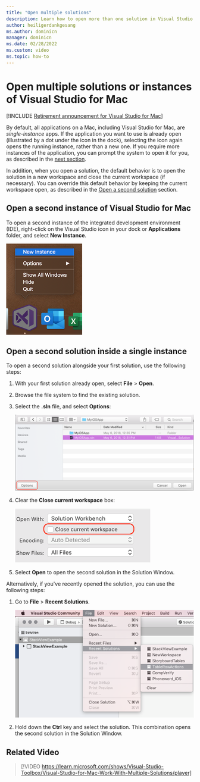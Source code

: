 ```yaml
---
title: "Open multiple solutions"
description: Learn how to open more than one solution in Visual Studio for Mac, and how to open more than one instance of the application.
author: heiligerdankgesang 
ms.author: dominicn
manager: dominicn
ms.date: 02/28/2022
ms.custom: video
ms.topic: how-to
---
```

# Open multiple solutions or instances of Visual Studio for Mac

 [!INCLUDE [Retirement announcement for Visual Studio for Mac](includes/vsmac-retirement.md)]

By default, all applications on a Mac, including Visual Studio for Mac, are _single-instance_ apps. If the application you want to use is already open (illustrated by a dot under the icon in the dock), selecting the icon again opens the running instance, rather than a new one. If you require more instances of the application, you can prompt the system to open it for you, as described in the [next section](#open-a-second-instance-of-visual-studio-for-mac).

In addition, when you open a solution, the default behavior is to open the solution in a new workspace and close the current workspace (if necessary). You can override this default behavior by keeping the current workspace open, as described in the [Open a second solution](#open-a-second-solution-inside-a-single-instance) section.

## Open a second instance of Visual Studio for Mac

To open a second instance of the integrated development environment (IDE), right-click on the Visual Studio icon in your dock or **Applications** folder, and select **New Instance**.

![Screenshot of New Instance menu option on right-clicked Visual Studio icon](media/open-new-instance.png)

## Open a second solution inside a single instance

To open a second solution alongside your first solution, use the following steps:

1. With your first solution already open, select **File** > **Open**.
2. Browse the file system to find the existing solution.
3. Select the **.sln** file, and select **Options**:

    ![Screenshot of Visual Studio for Mac, with the .sln file and Options highlighted](media/open-multiple-solutions-image3.png)

4. Clear the **Close current workspace** box:

    ![Screenshot of Options dialog box, with Close current workspace box cleared](media/open-multiple-solutions-image1.png)

5. Select **Open** to open the second solution in the Solution Window.

Alternatively, if you've recently opened the solution, you can use the following steps:

1. Go to **File** > **Recent Solutions**.

    ![Screenshot of Recent Solutions menu](media/open-multiple-solutions-image2.png)

1. Hold down the **Ctrl** key and select the solution. This combination opens the second solution in the Solution Window.

## Related Video

> [!VIDEO https://learn.microsoft.com/shows/Visual-Studio-Toolbox/Visual-Studio-for-Mac-Work-With-Multiple-Solutions/player]
